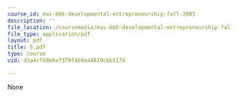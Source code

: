 ```yaml
---
course_id: mas-666-developmental-entrepreneurship-fall-2003
description: ''
file_location: /coursemedia/mas-666-developmental-entrepreneurship-fall-2003/d3a4cf60b0a7379f4b9aa8819cbb517d_5.pdf
file_type: application/pdf
layout: pdf
title: 5.pdf
type: course
uid: d3a4cf60b0a7379f4b9aa8819cbb517d

---
```

None